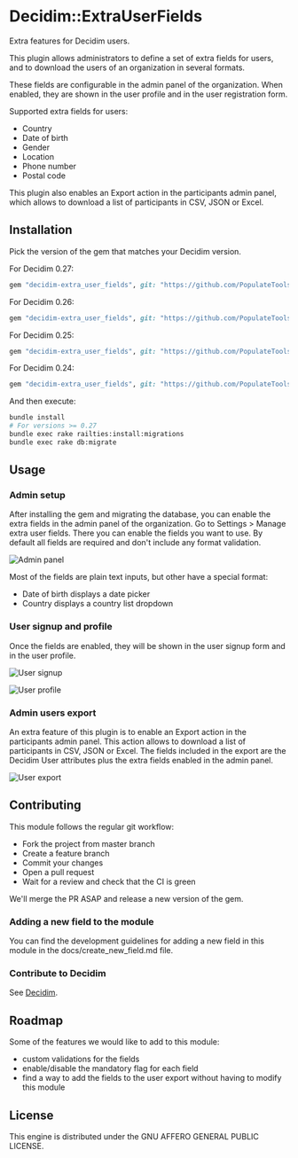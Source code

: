 # Decidim::ExtraUserFields

Extra features for Decidim users.

This plugin allows administrators to define a set of extra fields for users, and to download the users of an organization in several formats.

These fields are configurable in the admin panel of the organization. When enabled, they are shown in the user profile and in the user registration form.

Supported extra fields for users:

* Country
* Date of birth
* Gender
* Location
* Phone number
* Postal code

This plugin also enables an Export action in the participants admin panel, which allows to download a list of participants in CSV, JSON or Excel.

## Installation

Pick the version of the gem that matches your Decidim version.

For Decidim 0.27:

```ruby
gem "decidim-extra_user_fields", git: "https://github.com/PopulateTools/decidim-module-extra_user_fields.git", branch: "release/0.27-stable"
```

For Decidim 0.26:

```ruby
gem "decidim-extra_user_fields", git: "https://github.com/PopulateTools/decidim-module-extra_user_fields.git", branch: "release/0.26-stable"
```

For Decidim 0.25:

```ruby
gem "decidim-extra_user_fields", git: "https://github.com/PopulateTools/decidim-module-extra_user_fields.git", branch: "release/0.25-stable"
```

For Decidim 0.24:

```ruby
gem "decidim-extra_user_fields", git: "https://github.com/PopulateTools/decidim-module-extra_user_fields.git", branch: "release/0.24-stable"
```

And then execute:

```bash
bundle install
# For versions >= 0.27
bundle exec rake railties:install:migrations
bundle exec rake db:migrate
```

## Usage

### Admin setup

After installing the gem and migrating the database, you can enable the extra fields in the admin panel of the organization. Go to Settings > Manage extra user fields. There you can enable the fields you want to use. By default all fields are required and don't include any format validation.

![Admin panel](https://github.com/PopulateTools/decidim-module-extra_user_fields/blob/extra-fields-0-27/docs/resources/extra_user_fields_admin.png)

Most of the fields are plain text inputs, but other have a special format:

* Date of birth displays a date picker
* Country displays a country list dropdown

### User signup and profile

Once the fields are enabled, they will be shown in the user signup form and in the user profile.

![User signup](https://github.com/PopulateTools/decidim-module-extra_user_fields/blob/extra-fields-0-27/docs/resources/extra_user_fields_signup.png)

![User profile](https://github.com/PopulateTools/decidim-module-extra_user_fields/blob/extra-fields-0-27/docs/resources/extra_user_fields_profile.png)


### Admin users export

An extra feature of this plugin is to enable an Export action in the participants admin panel. This action allows to download a list of participants in CSV, JSON or Excel. The fields included in the export are the Decidim User attributes plus the extra fields enabled in the admin panel.

![User export](https://github.com/PopulateTools/decidim-module-extra_user_fields/blob/extra-fields-0-27/docs/resources/extra_user_fields_export.png)

## Contributing

This module follows the regular git workflow:

* Fork the project from master branch
* Create a feature branch
* Commit your changes
* Open a pull request
* Wait for a review and check that the CI is green

We'll merge the PR ASAP and release a new version of the gem.

### Adding a new field to the module

You can find the development guidelines for adding a new field in this module in the docs/create_new_field.md file.

### Contribute to Decidim

See [Decidim](https://github.com/decidim/decidim).

## Roadmap

Some of the features we would like to add to this module:

* custom validations for the fields
* enable/disable the mandatory flag for each field
* find a way to add the fields to the user export without having to modify this module

## License

This engine is distributed under the GNU AFFERO GENERAL PUBLIC LICENSE.
